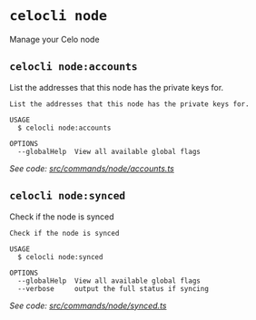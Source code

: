 # `celocli node`

Manage your Celo node

## `celocli node:accounts`

List the addresses that this node has the private keys for.

```
List the addresses that this node has the private keys for.

USAGE
  $ celocli node:accounts

OPTIONS
  --globalHelp  View all available global flags
```

_See code: [src/commands/node/accounts.ts](https://github.com/celo-org/celo-monorepo/tree/master/packages/cli/src/commands/node/accounts.ts)_

## `celocli node:synced`

Check if the node is synced

```
Check if the node is synced

USAGE
  $ celocli node:synced

OPTIONS
  --globalHelp  View all available global flags
  --verbose     output the full status if syncing
```

_See code: [src/commands/node/synced.ts](https://github.com/celo-org/celo-monorepo/tree/master/packages/cli/src/commands/node/synced.ts)_
